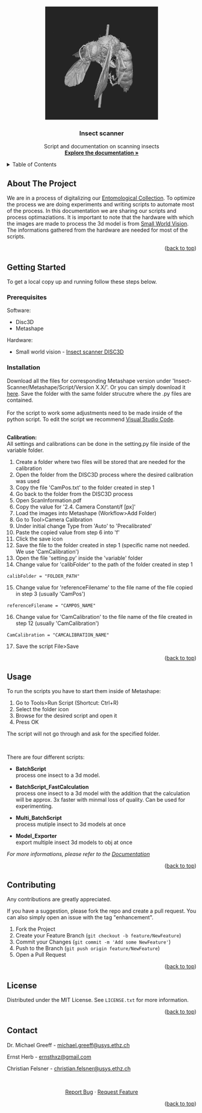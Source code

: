 <!-- PROJECT LOGO -->
<br />
<div align="center">
  <a href="https://github.com/kizvki/Insect-Scanner">
    <img src="images/logo.jpg" alt="Logo" width="300" height="300">
  </a>

<h3 align="center">Insect scanner</h3>

  <p align="center">
    Script and documentation on scanning insects
    <br />
    <a href="https://apple-puppet-9e4.notion.site/Public-documentation-d2a36e2fab1b421ab56437c818de71e7"><strong>Explore the documentation »</strong></a>
  </p>
</div>



<!-- TABLE OF CONTENTS -->
<details>
  <summary>Table of Contents</summary>
  <ol>
    <li><a href="#about-the-project">About The Project<li>
      <a href="#getting-started">Getting Started</a>
      <ul>
        <li><a href="#prerequisites">Prerequisites</a></li>
        <li><a href="#installation">Installation</a></li>
      </ul>
    </li>
    <li><a href="#usage">Usage</a></li>
    <li><a href="#contributing">Contributing</a></li>
    <li><a href="#license">License</a></li>
    <li><a href="#contact">Contact</a></li>
  </ol>
</details>



<!-- ABOUT THE PROJECT -->
## About The Project
We are in a process of digitalizing our [Entomological Collection](https://usys.ethz.ch/en/research/collections/entomological-collection.html). To optimize the process we are doing experiments and writing scripts to automate most of the process. In this documentation we are sharing our scripts and process optimaziations. It is important to note that the hardware with which the images are made to process the 3d model is from [Small World Vision](https://small-world-vision.de/en/). The informations gathered from the hardware are needed for most of the scripts.


<p align="right">(<a href="#readme-top">back to top</a>)</p>

<!-- GETTING STARTED -->
## Getting Started

To get a local copy up and running follow these steps below.

### Prerequisites

Software:
* Disc3D
* Metashape

Hardware:
* Small world vision - [Insect scanner DISC3D](https://small-world-vision.de/en/)

### Installation

Download all the files for corresponding Metashape version under 'Insect-Scanner/Metashape/Script/Version X.X/'. Or you can simply download it [here](https://downgit.github.io/#/home?url=https://github.com/kizvki/Insect-Scanner/tree/main/Metashape/Script). Save the folder with the same folder strucutre where the .py files are contained.
<br>
<br>
For the script to work some adjustments need to be made inside of the python script. To edit the script we recommend [Visual Studio Code](https://code.visualstudio.com/).
<br>
<br>

**Calibration:** <br>
All settings and calibrations can be done in the setting.py file inside of the variable folder.
1. Create a folder where two files will be stored that are needed for the calibration
2. Open the folder from the DISC3D process where the desired calibration was used
3. Copy the file 'CamPos.txt' to the folder created in step 1
4. Go back to the folder from the DISC3D process
5. Open ScanInformation.pdf
6. Copy the value for '2.4. Camera Constant/f [px]'
7. Load the images into Metashape (Workflow>Add Folder)
8. Go to Tool>Camera Calibration
9. Under initial change Type from 'Auto' to 'Precalibrated'
10. Paste the copied value from step 6 into 'f'
11. Click the save icon
12. Save the file to the folder created in step 1 (specific name not needed. We use 'CamCalibration')<br>
13. Open the file 'setting.py' inside the 'variable' folder
14. Change value for 'calibFolder' to the path of the folder created in step 1
   ```
   calibFolder = "FOLDER_PATH"
   ```
15. Change value for 'referenceFilename' to the file name of the file copied in step 3 (usually 'CamPos')
   ```
   referenceFilename = "CAMPOS_NAME"
   ```
16. Change value for 'CamCalibration' to the file name of the file created in step 12 (usually 'CamCalibration')
   ```
   CamCalibration = "CAMCALIBRATION_NAME"
   ```
17. Save the script File>Save
  
<p align="right">(<a href="#readme-top">back to top</a>)</p>



<!-- USAGE EXAMPLES -->
## Usage
To run the scripts you have to start them inside of Metashape:
1. Go to Tools>Run Script (Shortcut: Ctrl+R)
2. Select the folder icon
3. Browse for the desired script and open it
4. Press OK

The script will not go through and ask for the specified folder. 
  
<br>
  
There are four different scripts:
* **BatchScript** <br>
process one insect to a 3d model.

* **BatchScript_FastCalculation** <br>
process one insect to a 3d model with the addition that the calculation will be approx. 3x faster with minmal loss of quality. Can be used for experimenting.

* **Multi_BatchScript** <br>
process mutiple insect to 3d models at once

* **Model_Exporter** <br>
export multiple insect 3d models to obj at once 
  
_For more informations, please refer to the [Documentation](https://apple-puppet-9e4.notion.site/Public-documentation-d2a36e2fab1b421ab56437c818de71e7)_

<p align="right">(<a href="#readme-top">back to top</a>)</p>

<!-- CONTRIBUTING -->
## Contributing

Any contributions are greatly appreciated.

If you have a suggestion, please fork the repo and create a pull request. You can also simply open an issue with the tag "enhancement".

1. Fork the Project
2. Create your Feature Branch (`git checkout -b feature/NewFeature`)
3. Commit your Changes (`git commit -m 'Add some NewFeature'`)
4. Push to the Branch (`git push origin feature/NewFeature`)
5. Open a Pull Request

<p align="right">(<a href="#readme-top">back to top</a>)</p>



<!-- LICENSE -->
## License

Distributed under the MIT License. See `LICENSE.txt` for more information.

<p align="right">(<a href="#readme-top">back to top</a>)</p>



<!-- CONTACT -->
## Contact
Dr. Michael Greeff - michael.greeff@usys.ethz.ch
  
Ernst Herb - ernsthxz@gmail.com

Christian Felsner - christian.felsner@usys.ethz.ch
  
<br />
<div align="center">
  <p align="center">
    <a href="https://github.com/kizvki/Insect-Scanner/issues">Report Bug</a>
    ·
    <a href="https://github.com/kizvki/Insect-Scanner/issues">Request Feature</a>
  </p>
</div>

<p align="right">(<a href="#readme-top">back to top</a>)</p>
